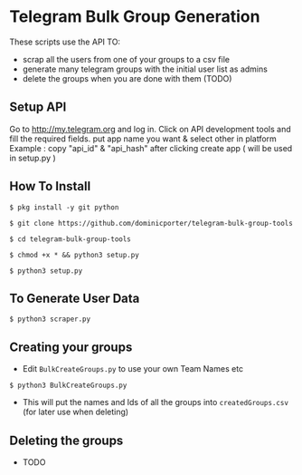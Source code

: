 # Telegram Bulk Group Generation

These scripts use the API TO:
- scrap all the users from one of your groups to a csv file
- generate many telegram groups with the initial user list as admins
- delete the groups when you are done with them (TODO)

## Setup API

Go to http://my.telegram.org and log in.
Click on API development tools and fill the required fields.
put app name you want & select other in platform Example :
copy "api_id" & "api_hash" after clicking create app ( will be used in setup.py )

## How To Install
```
$ pkg install -y git python

$ git clone https://github.com/dominicporter/telegram-bulk-group-tools

$ cd telegram-bulk-group-tools

$ chmod +x * && python3 setup.py

$ python3 setup.py
```


## To Generate User Data
```
$ python3 scraper.py
```

## Creating your groups
- Edit `BulkCreateGroups.py` to use your own Team Names etc

```
$ python3 BulkCreateGroups.py
```

- This will put the names and Ids of all the groups into `createdGroups.csv` (for later use when deleting)

## Deleting the groups
- TODO
